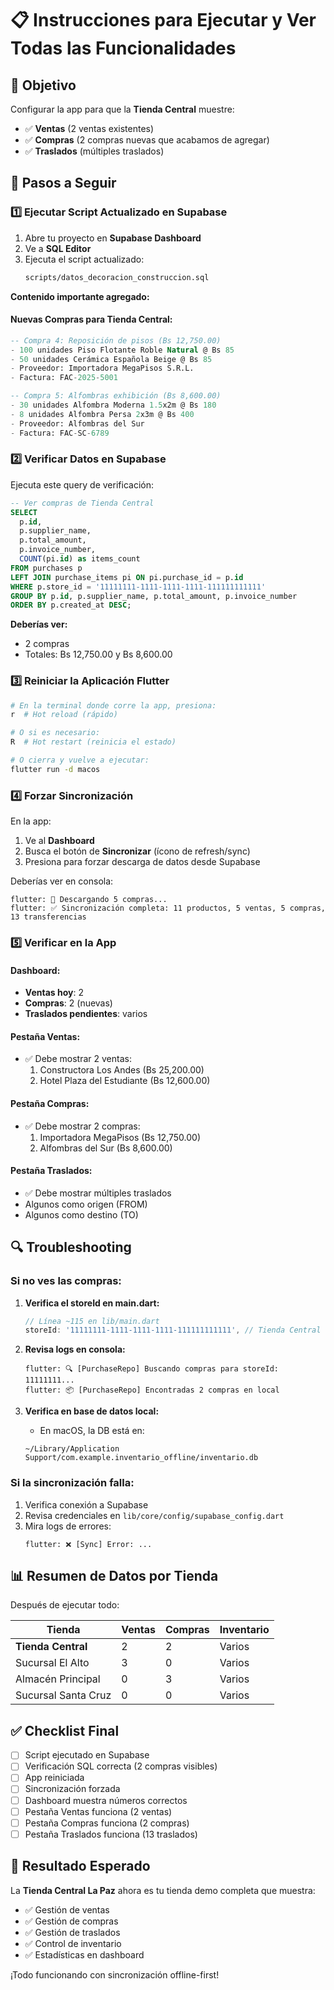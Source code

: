 # 📋 Instrucciones para Ejecutar y Ver Todas las Funcionalidades

## 🎯 Objetivo
Configurar la app para que la **Tienda Central** muestre:
- ✅ **Ventas** (2 ventas existentes)
- ✅ **Compras** (2 compras nuevas que acabamos de agregar)
- ✅ **Traslados** (múltiples traslados)

## 📝 Pasos a Seguir

### 1️⃣ Ejecutar Script Actualizado en Supabase

1. Abre tu proyecto en **Supabase Dashboard**
2. Ve a **SQL Editor**
3. Ejecuta el script actualizado:
   ```bash
   scripts/datos_decoracion_construccion.sql
   ```

**Contenido importante agregado:**

#### Nuevas Compras para Tienda Central:
```sql
-- Compra 4: Reposición de pisos (Bs 12,750.00)
- 100 unidades Piso Flotante Roble Natural @ Bs 85
- 50 unidades Cerámica Española Beige @ Bs 85
- Proveedor: Importadora MegaPisos S.R.L.
- Factura: FAC-2025-5001

-- Compra 5: Alfombras exhibición (Bs 8,600.00)
- 30 unidades Alfombra Moderna 1.5x2m @ Bs 180
- 8 unidades Alfombra Persa 2x3m @ Bs 400
- Proveedor: Alfombras del Sur
- Factura: FAC-SC-6789
```

### 2️⃣ Verificar Datos en Supabase

Ejecuta este query de verificación:
```sql
-- Ver compras de Tienda Central
SELECT 
  p.id,
  p.supplier_name,
  p.total_amount,
  p.invoice_number,
  COUNT(pi.id) as items_count
FROM purchases p
LEFT JOIN purchase_items pi ON pi.purchase_id = p.id
WHERE p.store_id = '11111111-1111-1111-1111-111111111111'
GROUP BY p.id, p.supplier_name, p.total_amount, p.invoice_number
ORDER BY p.created_at DESC;
```

**Deberías ver:**
- 2 compras
- Totales: Bs 12,750.00 y Bs 8,600.00

### 3️⃣ Reiniciar la Aplicación Flutter

```bash
# En la terminal donde corre la app, presiona:
r  # Hot reload (rápido)

# O si es necesario:
R  # Hot restart (reinicia el estado)

# O cierra y vuelve a ejecutar:
flutter run -d macos
```

### 4️⃣ Forzar Sincronización

En la app:
1. Ve al **Dashboard**
2. Busca el botón de **Sincronizar** (ícono de refresh/sync)
3. Presiona para forzar descarga de datos desde Supabase

Deberías ver en consola:
```
flutter: 🛒 Descargando 5 compras...
flutter: ✅ Sincronización completa: 11 productos, 5 ventas, 5 compras, 13 transferencias
```

### 5️⃣ Verificar en la App

#### Dashboard:
- **Ventas hoy**: 2
- **Compras**: 2 (nuevas)
- **Traslados pendientes**: varios

#### Pestaña Ventas:
- ✅ Debe mostrar 2 ventas:
  1. Constructora Los Andes (Bs 25,200.00)
  2. Hotel Plaza del Estudiante (Bs 12,600.00)

#### Pestaña Compras:
- ✅ Debe mostrar 2 compras:
  1. Importadora MegaPisos (Bs 12,750.00)
  2. Alfombras del Sur (Bs 8,600.00)

#### Pestaña Traslados:
- ✅ Debe mostrar múltiples traslados
- Algunos como origen (FROM)
- Algunos como destino (TO)

## 🔍 Troubleshooting

### Si no ves las compras:

1. **Verifica el storeId en main.dart:**
   ```dart
   // Línea ~115 en lib/main.dart
   storeId: '11111111-1111-1111-1111-111111111111', // Tienda Central
   ```

2. **Revisa logs en consola:**
   ```
   flutter: 🔍 [PurchaseRepo] Buscando compras para storeId: 11111111...
   flutter: 📦 [PurchaseRepo] Encontradas 2 compras en local
   ```

3. **Verifica en base de datos local:**
   - En macOS, la DB está en:
   ```
   ~/Library/Application Support/com.example.inventario_offline/inventario.db
   ```

### Si la sincronización falla:

1. Verifica conexión a Supabase
2. Revisa credenciales en `lib/core/config/supabase_config.dart`
3. Mira logs de errores:
   ```
   flutter: ❌ [Sync] Error: ...
   ```

## 📊 Resumen de Datos por Tienda

Después de ejecutar todo:

| Tienda | Ventas | Compras | Inventario |
|--------|--------|---------|------------|
| **Tienda Central** | 2 | 2 | Varios |
| Sucursal El Alto | 3 | 0 | Varios |
| Almacén Principal | 0 | 3 | Varios |
| Sucursal Santa Cruz | 0 | 0 | Varios |

## ✅ Checklist Final

- [ ] Script ejecutado en Supabase
- [ ] Verificación SQL correcta (2 compras visibles)
- [ ] App reiniciada
- [ ] Sincronización forzada
- [ ] Dashboard muestra números correctos
- [ ] Pestaña Ventas funciona (2 ventas)
- [ ] Pestaña Compras funciona (2 compras)
- [ ] Pestaña Traslados funciona (13 traslados)

## 🎉 Resultado Esperado

La **Tienda Central La Paz** ahora es tu tienda demo completa que muestra:
- ✅ Gestión de ventas
- ✅ Gestión de compras
- ✅ Gestión de traslados
- ✅ Control de inventario
- ✅ Estadísticas en dashboard

¡Todo funcionando con sincronización offline-first!
